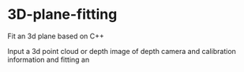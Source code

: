 # 3D-plane-fitting
Fit an 3d plane based on C++


Input a 3d point cloud or depth image of depth camera and calibration information and fitting an 
